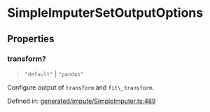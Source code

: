 # SimpleImputerSetOutputOptions

## Properties

### transform?

> `"default"` \| `"pandas"`

Configure output of `transform` and `fit\_transform`.

Defined in:  [generated/impute/SimpleImputer.ts:489](https://github.com/transitive-bullshit/scikit-learn-ts/blob/122b3c0/packages/sklearn/src/generated/impute/SimpleImputer.ts#L489)
